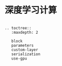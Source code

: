 # 深度学习计算

```eval_rst

.. toctree::
   :maxdepth: 2

   block
   parameters
   custom-layer
   serialization
   use-gpu

```
